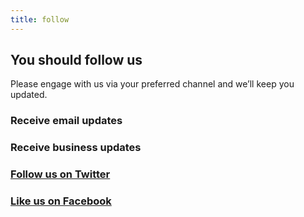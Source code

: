 ```yaml
---
title: follow
---
```


## You should follow us

Please engage with us via your preferred channel and we’ll keep you updated.

### Receive email updates

### Receive business updates

### [Follow us on Twitter](https://twitter.com/AtenditLife)

### [Like us on Facebook](https://www.facebook.com/AtenditLife)
